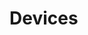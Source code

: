 # Devices




































































































































